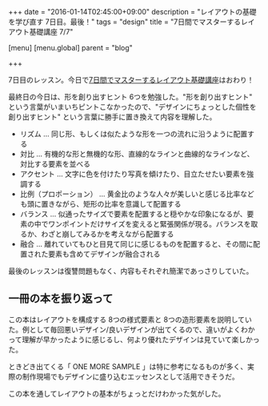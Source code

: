 +++
date = "2016-01-14T02:45:00+09:00"
description = "レイアウトの基礎を学び直す 7日目。最後！"
tags = "design"
title = "7日間でマスターするレイアウト基礎講座 7/7"

[menu]
  [menu.global]
    parent = "blog"

+++

7日目のレッスン。今日で[7日間でマスターするレイアウト基礎講座](http://goo.gl/No7AFL)はおわり！

最終日の今日は、形を創り出すヒント 6つを勉強した。"形を創り出すヒント" という言葉がいまいちピントこなかったので、"デザインにちょっとした個性を創り出すヒント" という言葉に勝手に置き換えて内容を理解した。

- リズム ... 同じ形、もしくは似たような形を一つの流れに沿うように配置する
- 対比 ... 有機的な形と無機的な形、直線的なラインと曲線的なラインなど、対比する要素を並べる
- アクセント ... 文字に色を付けたり写真を傾けたり、目立たせたい要素を強調する
- 比例（プロポーション） ... 黄金比のような人々が美しいと感じる比率なども頭に置きながら、矩形の比率を意識して配置する
- バランス ... 似通ったサイズで要素を配置すると穏やかな印象になるが、要素の中でワンポイントだけサイズを変えると緊張関係が現る。バランスを取るか、わざと崩してみるかを考えながら配置する
- 融合 ... 離れていてもひと目見て同じに感じるものを配置すると、その間に配置された要素も含めてデザインが融合される

最後のレッスンは復讐問題もなく、内容もそれぞれ簡潔であっさりしていた。

## 一冊の本を振り返って
この本はレイアウトを構成する 8つの様式要素と 8つの造形要素を説明していた。例として毎回悪いデザイン/良いデザインが出てくるので、違いがよくわかって理解が早かったように感じるし、何より優れたデザインは見ていて楽しかった。

ときどき出てくる「 ONE MORE SAMPLE 」は特に参考になるものが多く、実際の制作現場でもデザインに盛り込むエッセンスとして活用できそうだ。

この本を通してレイアウトの基本がちょっとだけわかった気がした。
